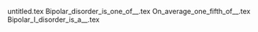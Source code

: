 untitled.tex
Bipolar_disorder_is_one_of__.tex
On_average_one_fifth_of__.tex
Bipolar_I_disorder_is_a__.tex
